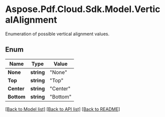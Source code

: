 # Aspose.Pdf.Cloud.Sdk.Model.VerticalAlignment
Enumeration of possible vertical alignment values.

## Enum

Name | Type | Value
------------ | ------------- | -------------
**None** | **string** | "None"
**Top** | **string** | "Top"
**Center** | **string** | "Center"
**Bottom** | **string** | "Bottom"


[[Back to Model list]](../README.md#documentation-for-models) [[Back to API list]](../README.md#documentation-for-api-endpoints) [[Back to README]](../README.md)

